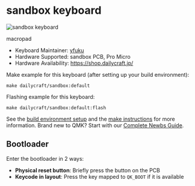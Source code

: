 # sandbox keyboard

![sandbox keyboard](https://i.imgur.com/CaJmz28h.jpg)

macropad

* Keyboard Maintainer: [yfuku](https://github.com/yfuku)
* Hardware Supported: sandbox PCB, Pro Micro
* Hardware Availability: https://shop.dailycraft.jp/

Make example for this keyboard (after setting up your build environment):

    make dailycraft/sandbox:default

Flashing example for this keyboard:

    make dailycraft/sandbox:default:flash

See the [build environment setup](https://docs.qmk.fm/#/getting_started_build_tools) and the [make instructions](https://docs.qmk.fm/#/getting_started_make_guide) for more information. Brand new to QMK? Start with our [Complete Newbs Guide](https://docs.qmk.fm/#/newbs).

## Bootloader

Enter the bootloader in 2 ways:

* **Physical reset button**: Briefly press the button on the PCB
* **Keycode in layout**: Press the key mapped to `QK_BOOT` if it is available

